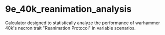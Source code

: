 # 9e_40k_reanimation_analysis

Calculator designed to statistically analyze the performance of warhammer 40k's necron trait "Reanimation Protocol" in variable scenarios.
